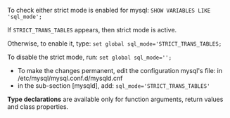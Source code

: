To check either strict mode is enabled for mysql:
`SHOW VARIABLES LIKE 'sql_mode';`

If `STRICT_TRANS_TABLES` appears, then strict mode is active.

Otherwise, to enable it, type:
`set global sql_mode='STRICT_TRANS_TABLES;`

To disable the strict mode, run:
`set global sql_mode='';`

* To make the changes permanent, edit the configuration mysql's file:
in /etc/mysql/mysql.conf.d/mysqld.cnf
* in the sub-section [mysqld], add:
`sql_mode='STRICT_TRANS_TABLES'`

**Type declarations** are available only for function arguments, return values and class properties.